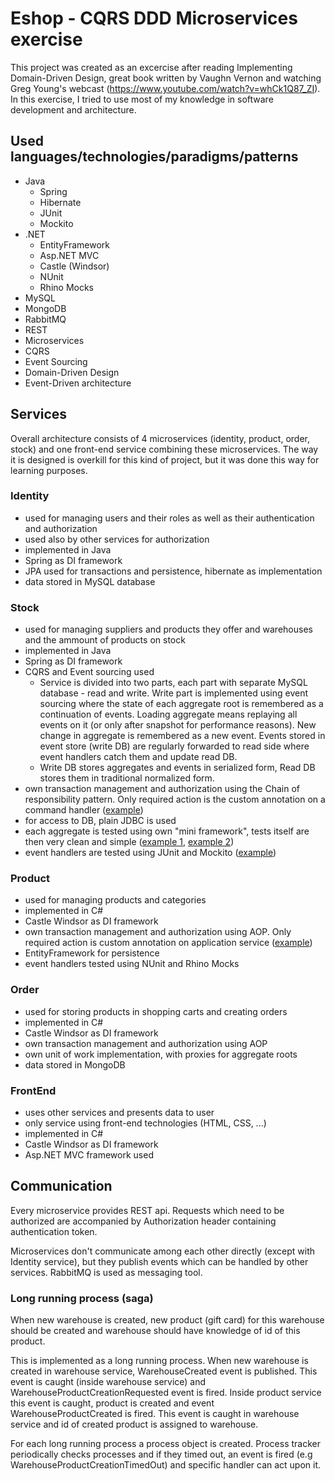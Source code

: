 # Eshop - CQRS DDD Microservices exercise
This project was created as an excercise after reading Implementing Domain-Driven Design, great book written by Vaughn Vernon and watching Greg Young's webcast (https://www.youtube.com/watch?v=whCk1Q87_ZI).
In this exercise, I tried to use most of my knowledge in software development and architecture. 

## Used languages/technologies/paradigms/patterns
- Java
  - Spring
  - Hibernate
  - JUnit
  - Mockito
- .NET
  - EntityFramework
  - Asp.NET MVC
  - Castle (Windsor)
  - NUnit
  - Rhino Mocks
- MySQL
- MongoDB
- RabbitMQ
- REST
- Microservices
- CQRS
- Event Sourcing
- Domain-Driven Design
- Event-Driven architecture

## Services
Overall architecture consists of 4 microservices (identity, product, order, stock) and one front-end service combining these microservices.
The way it is designed is overkill for this kind of project, but it was done this way for learning purposes.

### Identity
- used for managing users and their roles as well as their authentication and authorization
- used also by other services for authorization
- implemented in Java
- Spring as DI framework
- JPA used for transactions and persistence, hibernate as implementation
- data stored in MySQL database

### Stock
- used for managing suppliers and products they offer and warehouses and the ammount of products on stock
- implemented in Java
- Spring as DI framework
- CQRS and Event sourcing used
  - Service is divided into two parts, each part with separate MySQL database - read and write. Write part is implemented using event sourcing where the state of each aggregate root is remembered as a continuation of events. Loading aggregate means replaying all events on it (or only after snapshot for performance reasons). New change in aggregate is remembered as a new event. Events stored in event store (write DB) are regularly forwarded to read side where event handlers catch them and update read DB.
  - Write DB stores aggregates and events in serialized form, Read DB stores them in traditional normalized form. 
- own transaction management and authorization using the Chain of responsibility pattern. Only required action is the custom annotation on a command handler ([example](https://github.com/mayoturis/eshop-cqrs-ddd-microservices-excercise/blob/master/java/eshop-cqrs-ddd-microservices-excercise/stock/src/main/java/com/marekturis/stock/application/commandhandlers/IncreaseProductAmmountInWarehouseHandler.java)) 
- for access to DB, plain JDBC is used 
- each aggregate is tested using own "mini framework", tests itself are then very clean and simple ([example 1](https://github.com/mayoturis/eshop-cqrs-ddd-microservices-excercise/blob/master/java/eshop-cqrs-ddd-microservices-excercise/stock/src/test/java/com/marekturis/stock/test/domain/warehouse/WhenExistingProductIsAddedToWarehouse.java), [example 2](https://github.com/mayoturis/eshop-cqrs-ddd-microservices-excercise/blob/master/java/eshop-cqrs-ddd-microservices-excercise/stock/src/test/java/com/marekturis/stock/test/domain/warehouse/WhenNewProductIsAddedToWarehouse.java))
- event handlers are tested using JUnit and Mockito ([example](https://github.com/mayoturis/eshop-cqrs-ddd-microservices-excercise/blob/master/java/eshop-cqrs-ddd-microservices-excercise/stock/src/test/java/com/marekturis/stock/test/application/eventhandlers/WarehouseProductCreatedHandlerTest.java))

### Product
- used for managing products and categories
- implemented in C#
- Castle Windsor as DI framework
- own transaction management and authorization using AOP. Only required action is custom annotation on application service ([example](https://github.com/mayoturis/eshop-cqrs-ddd-microservices-excercise/blob/master/dotnet/eshop-cqrs-ddd-microservices-excercise/Com.Marekturis.Product2/Model/Application/Services/CategoryApplicationService.cs))
- EntityFramework for persistence
- event handlers tested using NUnit and Rhino Mocks

### Order
- used for storing products in shopping carts and creating orders
- implemented in C#
- Castle Windsor as DI framework
- own transaction management and authorization using AOP
- own unit of work implementation, with proxies for aggregate roots
- data stored in MongoDB

### FrontEnd
- uses other services and presents data to user
- only service using front-end technologies (HTML, CSS, ...)
- implemented in C#
- Castle Windsor as DI framework
- Asp.NET MVC framework used

## Communication
Every microservice provides REST api. Requests which need to be authorized are accompanied by Authorization header containing authentication token.

Microservices don't communicate among each other directly (except with Identity service), but they publish events which can be handled by other services. RabbitMQ is used as messaging tool.

### Long running process (saga)
When new warehouse is created, new product (gift card) for this warehouse should be created and warehouse should have knowledge of id of this product.

This is implemented as a long running process. When new warehouse is created in warehouse service, WarehouseCreated event is published. This event is caught (inside warehouse service) and WarehouseProductCreationRequested event is fired. Inside product service this event is caught, product is created and event WarehouseProductCreated is fired. This event is caught in warehouse service and id of created product is assigned to warehouse.

For each long running process a process object is created. Process tracker periodically checks processes and if they timed out, an event is fired (e.g WarehouseProductCreationTimedOut) and specific handler can act upon it.
